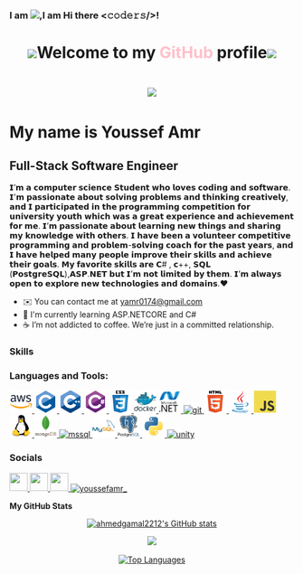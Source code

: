 ### I am  <img src="https://github.com/TheDudeThatCode/TheDudeThatCode/blob/master/Assets/Hi.gif" width="29px">,I am  Hi there <𝚌𝚘𝚍𝚎𝚛𝚜/>!


# <p align="center"><img src="https://media.giphy.com/media/LpDmM2wSt6Hm5fKJVa/giphy.gif" width="40"/>Welcome to my <span style="color:pink">GitHub</span> profile<img src="https://media.giphy.com/media/LpDmM2wSt6Hm5fKJVa/giphy.gif" width="40"/><br><br> <img src="https://cdn.dribbble.com/users/1162077/screenshots/3848914/programmer.gif" width="500"></p>

# My name is Youssef Amr


## Full-Stack Software Engineer

𝗜’𝗺 𝗮 𝗰𝗼𝗺𝗽𝘂𝘁𝗲𝗿 𝘀𝗰𝗶𝗲𝗻𝗰𝗲 𝗦𝘁𝘂𝗱𝗲𝗻𝘁 𝘄𝗵𝗼 𝗹𝗼𝘃𝗲𝘀 𝗰𝗼𝗱𝗶𝗻𝗴 𝗮𝗻𝗱 𝘀𝗼𝗳𝘁𝘄𝗮𝗿𝗲. 𝗜'𝗺 𝗽𝗮𝘀𝘀𝗶𝗼𝗻𝗮𝘁𝗲 𝗮𝗯𝗼𝘂𝘁 𝘀𝗼𝗹𝘃𝗶𝗻𝗴 𝗽𝗿𝗼𝗯𝗹𝗲𝗺𝘀 𝗮𝗻𝗱 𝘁𝗵𝗶𝗻𝗸𝗶𝗻𝗴 𝗰𝗿𝗲𝗮𝘁𝗶𝘃𝗲𝗹𝘆, 𝗮𝗻𝗱 𝗜 𝗽𝗮𝗿𝘁𝗶𝗰𝗶𝗽𝗮𝘁𝗲𝗱 𝗶𝗻 𝘁𝗵𝗲 𝗽𝗿𝗼𝗴𝗿𝗮𝗺𝗺𝗶𝗻𝗴 𝗰𝗼𝗺𝗽𝗲𝘁𝗶𝘁𝗶𝗼𝗻 𝗳𝗼𝗿 𝘂𝗻𝗶𝘃𝗲𝗿𝘀𝗶𝘁𝘆 𝘆𝗼𝘂𝘁𝗵 𝘄𝗵𝗶𝗰𝗵 𝘄𝗮𝘀 𝗮 𝗴𝗿𝗲𝗮𝘁 𝗲𝘅𝗽𝗲𝗿𝗶𝗲𝗻𝗰𝗲 𝗮𝗻𝗱 𝗮𝗰𝗵𝗶𝗲𝘃𝗲𝗺𝗲𝗻𝘁 𝗳𝗼𝗿 𝗺𝗲. 𝗜’𝗺 𝗽𝗮𝘀𝘀𝗶𝗼𝗻𝗮𝘁𝗲 𝗮𝗯𝗼𝘂𝘁 𝗹𝗲𝗮𝗿𝗻𝗶𝗻𝗴 𝗻𝗲𝘄 𝘁𝗵𝗶𝗻𝗴𝘀 𝗮𝗻𝗱 𝘀𝗵𝗮𝗿𝗶𝗻𝗴 𝗺𝘆 𝗸𝗻𝗼𝘄𝗹𝗲𝗱𝗴𝗲 𝘄𝗶𝘁𝗵 𝗼𝘁𝗵𝗲𝗿𝘀. 𝗜 𝗵𝗮𝘃𝗲 𝗯𝗲𝗲𝗻 𝗮 𝘃𝗼𝗹𝘂𝗻𝘁𝗲𝗲𝗿 𝗰𝗼𝗺𝗽𝗲𝘁𝗶𝘁𝗶𝘃𝗲 𝗽𝗿𝗼𝗴𝗿𝗮𝗺𝗺𝗶𝗻𝗴 𝗮𝗻𝗱 𝗽𝗿𝗼𝗯𝗹𝗲𝗺-𝘀𝗼𝗹𝘃𝗶𝗻𝗴 𝗰𝗼𝗮𝗰𝗵 𝗳𝗼𝗿 𝘁𝗵𝗲 𝗽𝗮𝘀𝘁 𝘆𝗲𝗮𝗿𝘀, 𝗮𝗻𝗱 𝗜 𝗵𝗮𝘃𝗲 𝗵𝗲𝗹𝗽𝗲𝗱 𝗺𝗮𝗻𝘆 𝗽𝗲𝗼𝗽𝗹𝗲 𝗶𝗺𝗽𝗿𝗼𝘃𝗲 𝘁𝗵𝗲𝗶𝗿 𝘀𝗸𝗶𝗹𝗹𝘀 𝗮𝗻𝗱 𝗮𝗰𝗵𝗶𝗲𝘃𝗲 𝘁𝗵𝗲𝗶𝗿 𝗴𝗼𝗮𝗹𝘀. 𝗠𝘆 𝗳𝗮𝘃𝗼𝗿𝗶𝘁𝗲 𝘀𝗸𝗶𝗹𝗹𝘀 𝗮𝗿𝗲 𝗖# , 𝗰++, 𝗦𝗤𝗟 (𝗣𝗼𝘀𝘁𝗴𝗿𝗲𝗦𝗤𝗟),𝗔𝗦𝗣.𝗡𝗘𝗧 𝗯𝘂𝘁 𝗜’𝗺 𝗻𝗼𝘁 𝗹𝗶𝗺𝗶𝘁𝗲𝗱 𝗯𝘆 𝘁𝗵𝗲𝗺. 𝗜’𝗺 𝗮𝗹𝘄𝗮𝘆𝘀 𝗼𝗽𝗲𝗻 𝘁𝗼 𝗲𝘅𝗽𝗹𝗼𝗿𝗲 𝗻𝗲𝘄 𝘁𝗲𝗰𝗵𝗻𝗼𝗹𝗼𝗴𝗶𝗲𝘀 𝗮𝗻𝗱 𝗱𝗼𝗺𝗮𝗶𝗻𝘀.♥️

-   ✉️ You can contact me at [yamr0174@gmail.com]([yamr0174@gmail.com)
-   🧠 I'm currently learning ASP.NETCORE and C#
-   ☕ I’m not addicted to coffee. We’re just in a committed relationship.

### Skills

<h3 align="left">Languages and Tools:</h3>
<p align="left"> <a href="https://aws.amazon.com" target="_blank" rel="noreferrer"> <img src="https://raw.githubusercontent.com/devicons/devicon/master/icons/amazonwebservices/amazonwebservices-original-wordmark.svg" alt="aws" width="40" height="40"/> </a> <a href="https://www.cprogramming.com/" target="_blank" rel="noreferrer"> <img src="https://raw.githubusercontent.com/devicons/devicon/master/icons/c/c-original.svg" alt="c" width="40" height="40"/> </a> <a href="https://www.w3schools.com/cpp/" target="_blank" rel="noreferrer"> <img src="https://raw.githubusercontent.com/devicons/devicon/master/icons/cplusplus/cplusplus-original.svg" alt="cplusplus" width="40" height="40"/> </a> <a href="https://www.w3schools.com/cs/" target="_blank" rel="noreferrer"> <img src="https://raw.githubusercontent.com/devicons/devicon/master/icons/csharp/csharp-original.svg" alt="csharp" width="40" height="40"/> </a> <a href="https://www.w3schools.com/css/" target="_blank" rel="noreferrer"> <img src="https://raw.githubusercontent.com/devicons/devicon/master/icons/css3/css3-original-wordmark.svg" alt="css3" width="40" height="40"/> </a> <a href="https://www.docker.com/" target="_blank" rel="noreferrer"> <img src="https://raw.githubusercontent.com/devicons/devicon/master/icons/docker/docker-original-wordmark.svg" alt="docker" width="40" height="40"/> </a> <a href="https://dotnet.microsoft.com/" target="_blank" rel="noreferrer"> <img src="https://raw.githubusercontent.com/devicons/devicon/master/icons/dot-net/dot-net-original-wordmark.svg" alt="dotnet" width="40" height="40"/> </a> <a href="https://git-scm.com/" target="_blank" rel="noreferrer"> <img src="https://www.vectorlogo.zone/logos/git-scm/git-scm-icon.svg" alt="git" width="40" height="40"/> </a> <a href="https://www.w3.org/html/" target="_blank" rel="noreferrer"> <img src="https://raw.githubusercontent.com/devicons/devicon/master/icons/html5/html5-original-wordmark.svg" alt="html5" width="40" height="40"/> </a> <a href="https://www.java.com" target="_blank" rel="noreferrer"> <img src="https://raw.githubusercontent.com/devicons/devicon/master/icons/java/java-original.svg" alt="java" width="40" height="40"/> </a> <a href="https://developer.mozilla.org/en-US/docs/Web/JavaScript" target="_blank" rel="noreferrer"> <img src="https://raw.githubusercontent.com/devicons/devicon/master/icons/javascript/javascript-original.svg" alt="javascript" width="40" height="40"/> </a> <a href="https://www.linux.org/" target="_blank" rel="noreferrer"> <img src="https://raw.githubusercontent.com/devicons/devicon/master/icons/linux/linux-original.svg" alt="linux" width="40" height="40"/> </a> <a href="https://www.mongodb.com/" target="_blank" rel="noreferrer"> <img src="https://raw.githubusercontent.com/devicons/devicon/master/icons/mongodb/mongodb-original-wordmark.svg" alt="mongodb" width="40" height="40"/> </a> <a href="https://www.microsoft.com/en-us/sql-server" target="_blank" rel="noreferrer"> <img src="https://www.svgrepo.com/show/303229/microsoft-sql-server-logo.svg" alt="mssql" width="40" height="40"/> </a> <a href="https://www.mysql.com/" target="_blank" rel="noreferrer"> <img src="https://raw.githubusercontent.com/devicons/devicon/master/icons/mysql/mysql-original-wordmark.svg" alt="mysql" width="40" height="40"/> </a> <a href="https://www.postgresql.org" target="_blank" rel="noreferrer"> <img src="https://raw.githubusercontent.com/devicons/devicon/master/icons/postgresql/postgresql-original-wordmark.svg" alt="postgresql" width="40" height="40"/> </a> <a href="https://www.python.org" target="_blank" rel="noreferrer"> <img src="https://raw.githubusercontent.com/devicons/devicon/master/icons/python/python-original.svg" alt="python" width="40" height="40"/> </a> <a href="https://unity.com/" target="_blank" rel="noreferrer"> <img src="https://www.vectorlogo.zone/logos/unity3d/unity3d-icon.svg" alt="unity" width="40" height="40"/> </a> </p>

### Socials

<p align="left">
<!-- facebook -->
<a href="https://www.facebook.com/profile.php?id=100081860860907&mibextid=ZbWKwL" target="_blank" rel="noreferrer"> <picture> <source media="(prefers-color-scheme: dark)" srcset="https://raw.githubusercontent.com/danielcranney/readme-generator/main/public/icons/socials/facebook.svg" /> <source media="(prefers-color-scheme: light)" srcset="https://raw.githubusercontent.com/danielcranney/readme-generator/main/public/icons/socials/facebook.svg" /> <img src="https://raw.githubusercontent.com/danielcranney/readme-generator/main/public/icons/socials/facebook.svg" width="32" height="32" /> </picture> </a>
 <!--github  -->
<a href="https://github.com/youssef-19" target="_blank" rel="noreferrer"> <picture> <source media="(prefers-color-scheme: dark)" srcset="https://raw.githubusercontent.com/danielcranney/readme-generator/main/public/icons/socials/github-dark.svg" /> <source media="(prefers-color-scheme: light)" srcset="https://raw.githubusercontent.com/danielcranney/readme-generator/main/public/icons/socials/github.svg" /> <img src="https://raw.githubusercontent.com/danielcranney/readme-generator/main/public/icons/socials/github.svg" width="32" height="32" /> </picture> </a> 
<!-- linkedin -->
<a href="https://www.linkedin.com/in/%F0%9D%90%98%F0%9D%90%A8%F0%9D%90%AE%F0%9D%90%AC%F0%9D%90%AC%F0%9D%90%9E%F0%9D%90%9F-%F0%9D%90%80%F0%9D%90%A6%F0%9D%90%AB-5b7812240/" target="_blank" rel="noreferrer"> <picture> <source media="(prefers-color-scheme: dark)" srcset="https://raw.githubusercontent.com/danielcranney/readme-generator/main/public/icons/socials/linkedin.svg" /> <source media="(prefers-color-scheme: light)" srcset="https://raw.githubusercontent.com/danielcranney/readme-generator/main/public/icons/socials/linkedin.svg" /> <img src="https://raw.githubusercontent.com/danielcranney/readme-generator/main/public/icons/socials/linkedin.svg" width="32" height="32" /> </picture> 
<!--Codeforces-->
<a href="https://codeforces.com/profile/youssefamr_" target="blank"><img align="center" src="https://raw.githubusercontent.com/rahuldkjain/github-profile-readme-generator/master/src/images/icons/Social/codeforces.svg" alt="youssefamr_" height="30" width="40" /></a>
</p>


<b>My GitHub Stats</b>

<div align="center">
<a href="https://github.com/youssef-19"><img src="https://github-readme-stats.vercel.app/api?username=youssef-19&show_icons=true&hide=issues,&count_private=true&title_color=84cc16&text_color=ffffff&icon_color=84cc16&bg_color=1c1917&hide_border=true&show_icons=true" alt="ahmedgamal2212's GitHub stats"/></a>
 
<a href="https://github.com/youssef-19"><img
src="https://github-readme-streak-stats.herokuapp.com/?user=youssef-19&stroke=ffffff&background=1c1917&ring=84cc16&fire=84cc16&currStreakNum=ffffff&currStreakLabel=84cc16&sideNums=ffffff&sideLabels=ffffff&dates=ffffff&hide_border=true" /></a>

<a href="https://github.com/youssef-19" align="left">
<img src="https://github-readme-stats.vercel.app/api/top-langs/?username=youssef-19&langs_count=5&title_color=84cc16&text_color=ffffff&icon_color=84cc16&bg_color=1c1917&hide_border=true&locale=en&custom_title=Top%20%Languages" alt="Top Languages" /></a>
</div>


